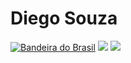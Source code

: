 # Diego Souza
<div class="container">
  <a href="README_EN.md" target="_blank"><img src="diegosrc/icons/bandeira-do-brasil.png" alt="Bandeira do Brasil" target="_blank"></a>
  <a href="README_PT.md" target="_blank"><img src="diegosrc/icons/reino-unido.png" target="_blank"></a>
  <a href="README.md" target="_blank"><img src="diegosrc/icons/botao-home.png" target="_blank"></a>
</div>